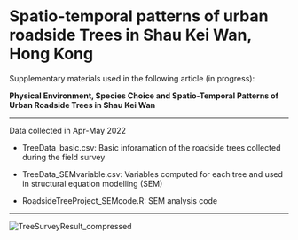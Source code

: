 # Spatio-temporal patterns of urban roadside Trees in Shau Kei Wan, Hong Kong

Supplementary materials used in the following article (in progress):

**Physical Environment, Species Choice and Spatio-Temporal Patterns of Urban Roadside Trees in Shau Kei Wan**

---

Data collected in Apr-May 2022

*   TreeData_basic.csv: Basic inforamation of the roadside trees collected during the field survey

*   TreeData_SEMvariable.csv: Variables computed for each tree and used in structural equation modelling (SEM)

*   RoadsideTreeProject_SEMcode.R: SEM analysis code

---

![TreeSurveyResult_compressed](https://user-images.githubusercontent.com/68047356/184497997-3086de1b-17bc-480d-8469-6d601a04fbdf.jpg)
